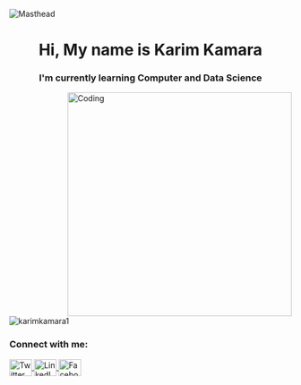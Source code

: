 <!-- Masthead -->
![Masthead](https://mir-s3-cdn-cf.behance.net/project_modules/disp/475eb095746151.5e9ecde695f7a.gif)

<h1 align="center">Hi, My name is Karim Kamara</h1>
<h3 align="center">I'm currently learning Computer and Data Science</h3>

<!-- Right-Aligned Image -->
<img align="right" alt="Coding" width="400" src="https://encrypted-tbn0.gstatic.com/images?q=tbn:ANd9GcRPmm1FCApzBZkF9XglZtezPl0ZxlglAKODiw&s">

<!-- Profile Views -->
<p align="left"> 
  <img src="https://komarev.com/ghpvc/?username=karimkamara1&label=Profile%20views&color=0e75b6&style=flat" alt="karimkamara1" />
</p>

<!-- Connect with Me Section -->
<h3 align="left">Connect with me:</h3>
<p align="left">
  <a href="https://twitter.com/kamarakarim2" target="_blank">
    <img align="center" src="https://raw.githubusercontent.com/rahuldkjain/github-profile-readme-generator/master/src/images/icons/Social/twitter.svg" alt="Twitter" height="30" width="40" />
  </a>
  
  <a href="https://linkedin.com/in/karim-kamara-49b415254" target="_blank">
    <img align="center" src="https://raw.githubusercontent.com/rahuldkjain/github-profile-readme-generator/master/src/images/icons/Social/linked-in-alt.svg" alt="LinkedIn" height="30" width="40" />
  </a>
  
  <a href="https://fb.com/karim.kamara.3532" target="_blank">
    <img align="center" src="https://raw.githubusercontent.com/rahuldkjain/github-profile-readme-generator/master/src/images/icons/Social/facebook.svg" alt="Facebook" height="30" width="40" />
  </a>
